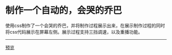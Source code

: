# 制作一个自动的，会哭的乔巴
使用css制作了一个会哭的乔巴，并将制作过程展示出来，在展示制作过程的同时将css代码展示在屏幕左侧。展示过程支持三挡调速，以及重播功能。
*****
[预览](https://lx515318141.github.io/animation-Chopper/index.html)